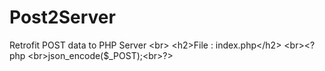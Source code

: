 # Post2Server
Retrofit POST data to PHP Server &lt;br> &lt;h2>File : index.php&lt;/h2> &lt;br>&lt;?php &lt;br>json_encode($_POST);&lt;br>?>
